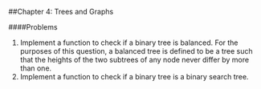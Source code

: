 ##Chapter 4: Trees and Graphs

####Problems

1. Implement a function to check if a binary tree is balanced. For the purposes of this question, a balanced tree is defined to be a tree such that the heights of the two subtrees of any node never differ by more than one.
5. Implement a function to check if a binary tree is a binary search tree.

